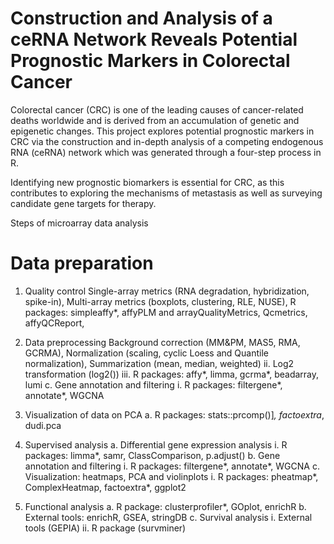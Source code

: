 # Construction and Analysis of a ceRNA Network Reveals Potential Prognostic Markers in Colorectal Cancer

Colorectal cancer (CRC) is one of the leading causes of cancer-related deaths worldwide and is derived from an accumulation of genetic and epigenetic changes. This project explores potential prognostic markers in CRC via the construction and in-depth analysis of a competing endogenous RNA (ceRNA) network which was generated through a four-step process in R. 

Identifying new prognostic biomarkers is essential for CRC, as this contributes to exploring the mechanisms of metastasis as well as surveying candidate gene targets for therapy.

Steps of microarray data analysis
# Data preparation

1. Quality control
Single-array metrics (RNA degradation, hybridization, spike-in),
Multi-array metrics (boxplots, clustering, RLE, NUSE),
R packages: simpleaffy*, affyPLM and arrayQualityMetrics, Qcmetrics,
affyQCReport,

2. Data preprocessing
Background correction (MM&PM, MAS5, RMA, GCRMA), Normalization
         (scaling, cyclic Loess and Quantile normalization), Summarization (mean,
         median, weighted)
       ii. Log2 transformation (log2())
iii. R packages: affy*, limma, gcrma*, beadarray, lumi
c. Gene annotation and filtering
i. R packages: filtergene*, annotate*, WGCNA

2. Visualization of data on PCA
a. R packages: stats::prcomp()]*, factoextra*, dudi.pca

3. Supervised analysis
a. Differential gene expression analysis
i. R packages: limma*, samr, ClassComparison, p.adjust()
b. Gene annotation and filtering
i. R packages: filtergene*, annotate*, WGCNA
c. Visualization: heatmaps, PCA and violinplots
i. R packages: pheatmap*, ComplexHeatmap, factoextra*, ggplot2

4. Functional analysis
a. R package: clusterprofiler*, GOplot, enrichR
b. External tools: enrichR, GSEA, stringDB
c. Survival analysis
i. External tools (GEPIA)
ii. R package (survminer)
